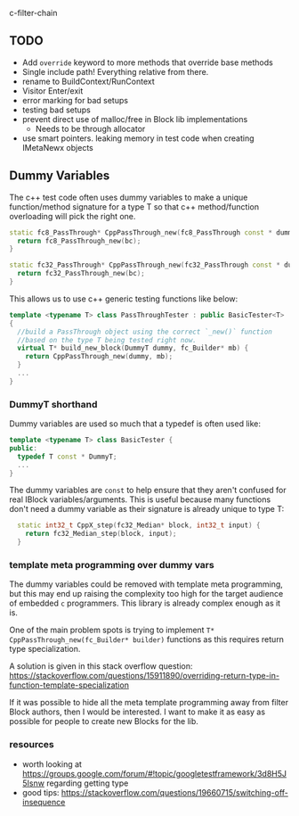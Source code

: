 c-filter-chain

## TODO
* Add `override` keyword to more methods that override base methods
* Single include path! Everything relative from there.
* rename to BuildContext/RunContext
* Visitor Enter/exit
* error marking for bad setups
* testing bad setups
* prevent direct use of malloc/free in Block lib implementations
  * Needs to be through allocator
* use smart pointers. leaking memory in test code when creating IMetaNewx objects


## Dummy Variables
The c++ test code often uses dummy variables to make a unique function/method signature for a type T so that
c++ method/function overloading will pick the right one.

```c++
static fc8_PassThrough* CppPassThrough_new(fc8_PassThrough const * dummy, fc_Builder* builder) {
  return fc8_PassThrough_new(bc);
}

static fc32_PassThrough* CppPassThrough_new(fc32_PassThrough const * dummy, fc_Builder* builder) {
  return fc32_PassThrough_new(bc);
}  
```

This allows us to use c++ generic testing functions like below:

```c++
template <typename T> class PassThroughTester : public BasicTester<T>
{
  //build a PassThrough object using the correct `_new()` function
  //based on the type T being tested right now.
  virtual T* build_new_block(DummyT dummy, fc_Builder* mb) {
    return CppPassThrough_new(dummy, mb);
  }
  ...
}
```

### DummyT shorthand
Dummy variables are used so much that a typedef is often used like:

```c++
template <typename T> class BasicTester {
public:
  typedef T const * DummyT;
  ...
}
```

The dummy variables are `const` to help ensure that they aren't confused for real IBlock variables/arguments. 
This is useful because many functions don't need a dummy variable as their signature is already unique to
type T:

```c++
  static int32_t CppX_step(fc32_Median* block, int32_t input) {
    return fc32_Median_step(block, input);
  }
```

### template meta programming over dummy vars
The dummy variables could be removed with template meta programming, but this may end up raising the complexity
too high for the target audience of embedded `c` programmers. This library is already complex enough as it is.

One of the main problem spots is trying to implement
`T* CppPassThrough_new(fc_Builder* builder)` functions as this requires return type specialization. 

A solution is given in this stack overflow question:
https://stackoverflow.com/questions/15911890/overriding-return-type-in-function-template-specialization

If it was possible to hide all the meta template programming away from filter Block authors, then I would be
interested. I want to make it as easy as possible for people to create new Blocks for the lib.





### resources
* worth looking at https://groups.google.com/forum/#!topic/googletestframework/3d8H5J5Isnw regarding getting type
* good tips: https://stackoverflow.com/questions/19660715/switching-off-insequence

